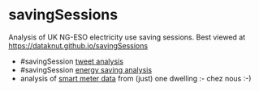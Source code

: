 # savingSessions

Analysis of UK NG-ESO electricity use saving sessions. Best viewed at https://dataknut.github.io/savingSessions

 * #savingSession [tweet analysis](savingSessionsTweets.html)
 * #savingSession [energy saving analysis](savingSessionsEnergy.html)
 * analysis of [smart meter data](https://dataknut.github.io/octopusAPI/energyReport.html#523_Winter_2022_SavingsSessions) from (just) one dwelling :- chez nous :-)
